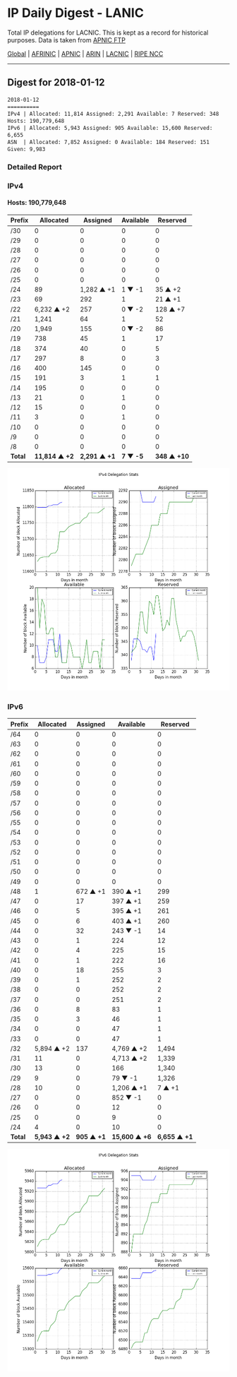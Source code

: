 # IP Daily Digest - LANIC

Total IP delegations for LACNIC. This is kept as a record for historical purposes. Data is taken from [APNIC FTP](https://ftp.apnic.net/)

[Global](https://github.com/csmets/IP-Daily-Digest) | [AFRINIC](https://github.com/csmets/IP-Daily-Digest/tree/master/archives/AFRINIC) | [APNIC](https://github.com/csmets/IP-Daily-Digest/tree/master/archives/APNIC) | [ARIN](https://github.com/csmets/IP-Daily-Digest/tree/master/archives/ARIN) | [LACNIC](https://github.com/csmets/IP-Daily-Digest/tree/master/archives/LACNIC) | [RIPE NCC](https://github.com/csmets/IP-Daily-Digest/tree/master/archives/RIPE_NCC)

---

## Digest for 2018-01-12
```
2018-01-12
==========
IPv4 | Allocated: 11,814 Assigned: 2,291 Available: 7 Reserved: 348 Hosts: 190,779,648
IPv6 | Allocated: 5,943 Assigned: 905 Available: 15,600 Reserved: 6,655
ASN  | Allocated: 7,852 Assigned: 0 Available: 184 Reserved: 151 Given: 9,983
```

### Detailed Report

### IPv4

#### Hosts: **190,779,648**

| Prefix | Allocated | Assigned | Available | Reserved |
| ----- | ----- | ----- | ----- | ----- |
| /30 | 0 | 0 | 0 | 0 |
| /29 | 0 | 0 | 0 | 0 |
| /28 | 0 | 0 | 0 | 0 |
| /27 | 0 | 0 | 0 | 0 |
| /26 | 0 | 0 | 0 | 0 |
| /25 | 0 | 0 | 0 | 0 |
| /24 | 89 | 1,282 ▲ +1 | 1 ▼ -1 | 35 ▲ +2 |
| /23 | 69 | 292 | 1 | 21 ▲ +1 |
| /22 | 6,232 ▲ +2 | 257 | 0 ▼ -2 | 128 ▲ +7 |
| /21 | 1,241 | 64 | 1 | 52 |
| /20 | 1,949 | 155 | 0 ▼ -2 | 86 |
| /19 | 738 | 45 | 1 | 17 |
| /18 | 374 | 40 | 0 | 5 |
| /17 | 297 | 8 | 0 | 3 |
| /16 | 400 | 145 | 0 | 0 |
| /15 | 191 | 3 | 1 | 1 |
| /14 | 195 | 0 | 0 | 0 |
| /13 | 21 | 0 | 1 | 0 |
| /12 | 15 | 0 | 0 | 0 |
| /11 | 3 | 0 | 1 | 0 |
| /10 | 0 | 0 | 0 | 0 |
| /9 | 0 | 0 | 0 | 0 |
| /8 | 0 | 0 | 0 | 0 |
| **Total** | **11,814 ▲ +2** | **2,291 ▲ +1** | **7 ▼ -5** | **348 ▲ +10** |

![ipv4-stats](ipv4-figure.png)

### IPv6

| Prefix | Allocated | Assigned | Available | Reserved |
| ----- | ----- | ----- | ----- | ----- |
| /64 | 0 | 0 | 0 | 0 |
| /63 | 0 | 0 | 0 | 0 |
| /62 | 0 | 0 | 0 | 0 |
| /61 | 0 | 0 | 0 | 0 |
| /60 | 0 | 0 | 0 | 0 |
| /59 | 0 | 0 | 0 | 0 |
| /58 | 0 | 0 | 0 | 0 |
| /57 | 0 | 0 | 0 | 0 |
| /56 | 0 | 0 | 0 | 0 |
| /55 | 0 | 0 | 0 | 0 |
| /54 | 0 | 0 | 0 | 0 |
| /53 | 0 | 0 | 0 | 0 |
| /52 | 0 | 0 | 0 | 0 |
| /51 | 0 | 0 | 0 | 0 |
| /50 | 0 | 0 | 0 | 0 |
| /49 | 0 | 0 | 0 | 0 |
| /48 | 1 | 672 ▲ +1 | 390 ▲ +1 | 299 |
| /47 | 0 | 17 | 397 ▲ +1 | 259 |
| /46 | 0 | 5 | 395 ▲ +1 | 261 |
| /45 | 0 | 6 | 403 ▲ +1 | 260 |
| /44 | 0 | 32 | 243 ▼ -1 | 14 |
| /43 | 0 | 1 | 224 | 12 |
| /42 | 0 | 4 | 225 | 15 |
| /41 | 0 | 1 | 222 | 16 |
| /40 | 0 | 18 | 255 | 3 |
| /39 | 0 | 1 | 252 | 2 |
| /38 | 0 | 0 | 252 | 2 |
| /37 | 0 | 0 | 251 | 2 |
| /36 | 0 | 8 | 83 | 1 |
| /35 | 0 | 3 | 46 | 1 |
| /34 | 0 | 0 | 47 | 1 |
| /33 | 0 | 0 | 47 | 1 |
| /32 | 5,894 ▲ +2 | 137 | 4,769 ▲ +2 | 1,494 |
| /31 | 11 | 0 | 4,713 ▲ +2 | 1,339 |
| /30 | 13 | 0 | 166 | 1,340 |
| /29 | 9 | 0 | 79 ▼ -1 | 1,326 |
| /28 | 10 | 0 | 1,206 ▲ +1 | 7 ▲ +1 |
| /27 | 0 | 0 | 852 ▼ -1 | 0 |
| /26 | 0 | 0 | 12 | 0 |
| /25 | 0 | 0 | 9 | 0 |
| /24 | 4 | 0 | 10 | 0 |
| **Total** | **5,943 ▲ +2** | **905 ▲ +1** | **15,600 ▲ +6** | **6,655 ▲ +1** |

![ipv6-stats](ipv6-figure.png)